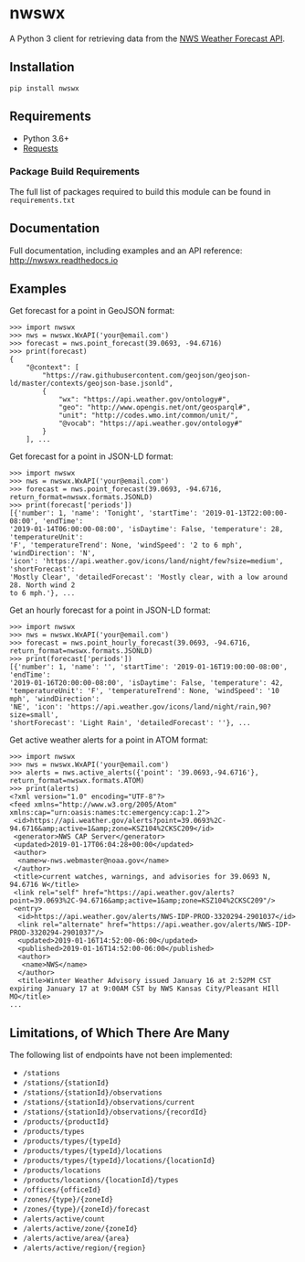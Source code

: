 # nwswx

A Python 3 client for retrieving data from the [NWS Weather Forecast API](https://forecast-v3.weather.gov/documentation).

## Installation

```
pip install nwswx
```

## Requirements

* Python 3.6+
* [Requests](http://docs.python-requests.org)

### Package Build Requirements

The full list of packages required to build this module can be found in `requirements.txt`

## Documentation

Full documentation, including examples and an API reference: http://nwswx.readthedocs.io

## Examples

Get forecast for a point in GeoJSON format:
```
>>> import nwswx
>>> nws = nwswx.WxAPI('your@email.com')
>>> forecast = nws.point_forecast(39.0693, -94.6716)
>>> print(forecast)
{
    "@context": [
        "https://raw.githubusercontent.com/geojson/geojson-ld/master/contexts/geojson-base.jsonld",
        {
            "wx": "https://api.weather.gov/ontology#",
            "geo": "http://www.opengis.net/ont/geosparql#",
            "unit": "http://codes.wmo.int/common/unit/",
            "@vocab": "https://api.weather.gov/ontology#"
        }
    ], ...
```

Get forecast for a point in JSON-LD format:
```
>>> import nwswx
>>> nws = nwswx.WxAPI('your@email.com')
>>> forecast = nws.point_forecast(39.0693, -94.6716, return_format=nwswx.formats.JSONLD)
>>> print(forecast['periods'])
[{'number': 1, 'name': 'Tonight', 'startTime': '2019-01-13T22:00:00-08:00', 'endTime':
'2019-01-14T06:00:00-08:00', 'isDaytime': False, 'temperature': 28, 'temperatureUnit':
'F', 'temperatureTrend': None, 'windSpeed': '2 to 6 mph', 'windDirection': 'N',
'icon': 'https://api.weather.gov/icons/land/night/few?size=medium', 'shortForecast':
'Mostly Clear', 'detailedForecast': 'Mostly clear, with a low around 28. North wind 2
to 6 mph.'}, ...
```

Get an hourly forecast for a point in JSON-LD format:
```
>>> import nwswx
>>> nws = nwswx.WxAPI('your@email.com')
>>> forecast = nws.point_hourly_forecast(39.0693, -94.6716, return_format=nwswx.formats.JSONLD)
>>> print(forecast['periods'])
[{'number': 1, 'name': '', 'startTime': '2019-01-16T19:00:00-08:00', 'endTime':
'2019-01-16T20:00:00-08:00', 'isDaytime': False, 'temperature': 42,
'temperatureUnit': 'F', 'temperatureTrend': None, 'windSpeed': '10 mph', 'windDirection':
'NE', 'icon': 'https://api.weather.gov/icons/land/night/rain,90?size=small',
'shortForecast': 'Light Rain', 'detailedForecast': ''}, ...
```

Get active weather alerts for a point in ATOM format:
```
>>> import nwswx
>>> nws = nwswx.WxAPI('your@email.com')
>>> alerts = nws.active_alerts({'point': '39.0693,-94.6716'}, return_format=nwswx.formats.ATOM)
>>> print(alerts)
<?xml version="1.0" encoding="UTF-8"?>
<feed xmlns="http://www.w3.org/2005/Atom" xmlns:cap="urn:oasis:names:tc:emergency:cap:1.2">
 <id>https://api.weather.gov/alerts?point=39.0693%2C-94.6716&amp;active=1&amp;zone=KSZ104%2CKSC209</id>
 <generator>NWS CAP Server</generator>
 <updated>2019-01-17T06:04:28+00:00</updated>
 <author>
  <name>w-nws.webmaster@noaa.gov</name>
 </author>
 <title>current watches, warnings, and advisories for 39.0693 N, 94.6716 W</title>
 <link rel="self" href="https://api.weather.gov/alerts?point=39.0693%2C-94.6716&amp;active=1&amp;zone=KSZ104%2CKSC209"/>
 <entry>
  <id>https://api.weather.gov/alerts/NWS-IDP-PROD-3320294-2901037</id>
  <link rel="alternate" href="https://api.weather.gov/alerts/NWS-IDP-PROD-3320294-2901037"/>
  <updated>2019-01-16T14:52:00-06:00</updated>
  <published>2019-01-16T14:52:00-06:00</published>
  <author>
   <name>NWS</name>
  </author>
  <title>Winter Weather Advisory issued January 16 at 2:52PM CST expiring January 17 at 9:00AM CST by NWS Kansas City/Pleasant HIll MO</title>
...
```

## Limitations, of Which There Are Many

The following list of endpoints have not been implemented:

* `/stations`
* `/stations/{stationId}`
* `/stations/{stationId}/observations`
* `/stations/{stationId}/observations/current`
* `/stations/{stationId}/observations/{recordId}`
* `/products/{productId}`
* `/products/types`
* `/products/types/{typeId}`
* `/products/types/{typeId}/locations`
* `/products/types/{typeId}/locations/{locationId}`
* `/products/locations`
* `/products/locations/{locationId}/types`
* `/offices/{officeId}`
* `/zones/{type}/{zoneId}`
* `/zones/{type}/{zoneId}/forecast`
* `/alerts/active/count`
* `/alerts/active/zone/{zoneId}`
* `/alerts/active/area/{area}`
* `/alerts/active/region/{region}`
